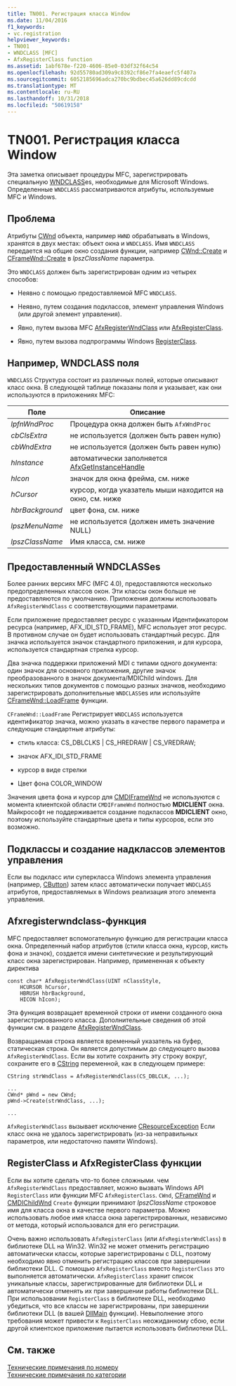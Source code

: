 ```yaml
---
title: TN001. Регистрация класса Window
ms.date: 11/04/2016
f1_keywords:
- vc.registration
helpviewer_keywords:
- TN001
- WNDCLASS [MFC]
- AfxRegisterClass function
ms.assetid: 1abf678e-f220-4606-85e0-03df32f64c54
ms.openlocfilehash: 92d55780ad309a9c8392cf86e7fa4eaefc5f407a
ms.sourcegitcommit: 6052185696adca270bc9bdbec45a626dd89cdcdd
ms.translationtype: MT
ms.contentlocale: ru-RU
ms.lasthandoff: 10/31/2018
ms.locfileid: "50619158"
---
```

# <a name="tn001-window-class-registration"></a>TN001. Регистрация класса Window

Эта заметка описывает процедуры MFC, зарегистрировать специальную [WNDCLASS](https://msdn.microsoft.com/library/windows/desktop/ms633576)es, необходимые для Microsoft Windows. Определенные `WNDCLASS` рассматриваются атрибуты, используемые MFC и Windows.

## <a name="the-problem"></a>Проблема

Атрибуты [CWnd](../mfc/reference/cwnd-class.md) объекта, например `HWND` обрабатывать в Windows, хранятся в двух местах: объект окна и `WNDCLASS`. Имя `WNDCLASS` передается на общие окно создания функции, например [CWnd::Create](../mfc/reference/cwnd-class.md#create) и [CFrameWnd::Create](../mfc/reference/cframewnd-class.md#create) в *lpszClassName* параметра.

Это `WNDCLASS` должен быть зарегистрирован одним из четырех способов:

- Неявно с помощью предоставляемой MFC `WNDCLASS`.

- Неявно, путем создания подклассов, элемент управления Windows (или другой элемент управления).

- Явно, путем вызова MFC [AfxRegisterWndClass](../mfc/reference/application-information-and-management.md#afxregisterwndclass) или [AfxRegisterClass](../mfc/reference/application-information-and-management.md#afxregisterclass).

- Явно, путем вызова подпрограммы Windows [RegisterClass](https://msdn.microsoft.com/library/windows/desktop/ms633586).

## <a name="wndclass-fields"></a>Например, WNDCLASS поля

`WNDCLASS` Структура состоит из различных полей, которые описывают класс окна. В следующей таблице показаны поля и указывает, как они используются в приложениях MFC:

|Поле|Описание|
|-----------|-----------------|
|*lpfnWndProc*|Процедура окна должен быть `AfxWndProc`|
|*cbClsExtra*|не используется (должен быть равен нулю)|
|*cbWndExtra*|не используется (должен быть равен нулю)|
|*hInstance*|автоматически заполняется [AfxGetInstanceHandle](../mfc/reference/application-information-and-management.md#afxgetinstancehandle)|
|*hIcon*|значок для окна фрейма, см. ниже|
|*hCursor*|курсор, когда указатель мыши находится на окно, см. ниже|
|*hbrBackground*|цвет фона, см. ниже|
|*lpszMenuName*|не используется (должен иметь значение NULL)|
|*lpszClassName*|Имя класса, см. ниже|

## <a name="provided-wndclasses"></a>Предоставленный WNDCLASSes

Более ранних версиях MFC (MFC 4.0), предоставляются несколько предопределенных классов окон. Эти классы окон больше не предоставляются по умолчанию. Приложения должны использовать `AfxRegisterWndClass` с соответствующими параметрами.

Если приложение предоставляет ресурс с указанным Идентификатором ресурса (например, AFX_IDI_STD_FRAME), MFC использует этот ресурс. В противном случае он будет использовать стандартный ресурс. Для значка используется значок стандартного приложения, и для курсора, используется стандартная стрелка курсор.

Два значка поддержки приложений MDI с типами одного документа: один значок для основного приложения, другие значок преобразованного в значок документа/MDIChild windows. Для нескольких типов документов с помощью разных значков, необходимо зарегистрировать дополнительные `WNDCLASS`es или используйте [CFrameWnd::LoadFrame](../mfc/reference/cframewnd-class.md#loadframe) функции.

`CFrameWnd::LoadFrame` Регистрирует `WNDCLASS` используется идентификатор значка, можно указать в качестве первого параметра и следующие стандартные атрибуты:

- стиль класса: CS_DBLCLKS &#124; CS_HREDRAW &#124; CS_VREDRAW;

- значок AFX_IDI_STD_FRAME

- курсор в виде стрелки

- Цвет фона COLOR_WINDOW

Значения цвета фона и курсор для [CMDIFrameWnd](../mfc/reference/cmdiframewnd-class.md) не используются с момента клиентской области `CMDIFrameWnd` полностью **MDICLIENT** окна. Майкрософт не поддерживается создание подклассов **MDICLIENT** окно, поэтому используйте стандартные цвета и типы курсоров, если это возможно.

## <a name="subclassing-and-superclassing-controls"></a>Подклассы и создание надклассов элементов управления

Если вы подкласс или суперкласса Windows элемента управления (например, [CButton](../mfc/reference/cbutton-class.md)) затем класс автоматически получает `WNDCLASS` атрибутов, предоставляемых в Windows реализация этого элемента управления.

## <a name="the-afxregisterwndclass-function"></a>Afxregisterwndclass-функция

MFC предоставляет вспомогательную функцию для регистрации класса окна. Определенный набор атрибутов (стили класса окна, курсор, кисть фона и значок), создается имени синтетические и результирующий класс окна зарегистрирован. Например, примененная к объекту директива

```
const char* AfxRegisterWndClass(UINT nClassStyle,
    HCURSOR hCursor,
    HBRUSH hbrBackground,
    HICON hIcon);
```

Эта функция возвращает временной строки от имени созданного окна зарегистрированного класса. Дополнительные сведения об этой функции см. в разделе [AfxRegisterWndClass](../mfc/reference/application-information-and-management.md#afxregisterwndclass).

Возвращаемая строка является временный указатель на буфер, статическая строка. Он является допустимым до следующего вызова `AfxRegisterWndClass`. Если вы хотите сохранить эту строку вокруг, сохраните его в [CString](../atl-mfc-shared/using-cstring.md) переменной, как в следующем примере:

```
CString strWndClass = AfxRegisterWndClass(CS_DBLCLK, ...);

...
CWnd* pWnd = new CWnd;
pWnd->Create(strWndClass, ...);

...
```

`AfxRegisterWndClass` вызывает исключение [CResourceException](../mfc/reference/cresourceexception-class.md) Если класс окна не удалось зарегистрировать (из-за неправильных параметров, или недостаточно памяти Windows).

## <a name="the-registerclass-and-afxregisterclass-functions"></a>RegisterClass и AfxRegisterClass функции

Если вы хотите сделать что-то более сложными. чем `AfxRegisterWndClass` предоставляет, можно вызвать Windows API `RegisterClass` или функции MFC `AfxRegisterClass`. `CWnd`, [CFrameWnd](../mfc/reference/cframewnd-class.md) и [CMDIChildWnd](../mfc/reference/cmdichildwnd-class.md) `Create` функции принимают *lpszClassName* строковое имя для класса окна в качестве первого параметра. Можно использовать любое имя класса окна зарегистрированных, независимо от метода, который использовался для его регистрации.

Очень важно использовать `AfxRegisterClass` (или `AfxRegisterWndClass`) в библиотеке DLL на Win32. Win32 не может отменить регистрацию автоматически классы, которые зарегистрированы с DLL, поэтому необходимо явно отменить регистрацию классов при завершении библиотеки DLL. С помощью `AfxRegisterClass` вместо `RegisterClass` это выполняется автоматически. `AfxRegisterClass` хранит список уникальные классы, зарегистрированные для библиотеки DLL и автоматически отменять их при завершении работы библиотеки DLL. При использовании `RegisterClass` в библиотеке DLL, необходимо убедиться, что все классы не зарегистрированы, при завершении библиотеки DLL (в вашей [DllMain](/windows/desktop/Dlls/dllmain) функции). Невыполнение этого требования может привести к `RegisterClass` неожиданному сбою, если другой клиентское приложение пытается использовать библиотеки DLL.

## <a name="see-also"></a>См. также

[Технические примечания по номеру](../mfc/technical-notes-by-number.md)<br/>
[Технические примечания по категории](../mfc/technical-notes-by-category.md)

